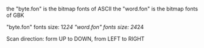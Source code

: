 the "byte.fon" is the bitmap fonts of ASCII
the "word.fon" is the bitmap fonts of GBK

"byte.fon" fonts size: 12*24
"word.fon" fonts size: 24*24

Scan direction: form UP to DOWN, from LEFT to RIGHT